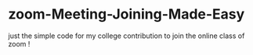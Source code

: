 # zoom-Meeting-Joining-Made-Easy
just the simple code for my college contribution to join the online class of zoom !
